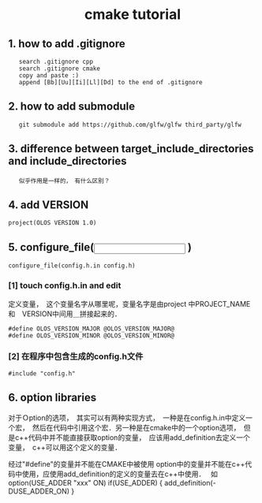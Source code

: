 # <center>cmake tutorial

## 1. how to add .gitignore


```
   search .gitignore cpp 
   search .gitignore cmake 
   copy and paste :)
   append [Bb][Uu][Ii][Ll][Dd] to the end of .gitignore
```

## 2. how to add submodule

```
   git submodule add https://github.com/glfw/glfw third_party/glfw
```

## 3. difference between target_include_directories and include_directories

```
   似乎作用是一样的，　有什么区别？　
```

## 4. add VERSION 

```
project(OLOS VERSION 1.0)
```

## 5. configure_file(<input> <output>)

```
configure_file(config.h.in config.h)
```

### [1] touch config.h.in and edit  

定义变量，　这个变量名字从哪里呢，变量名字是由project 中PROJECT_NAME 和　VERSION中间用＿拼接起来的．

```
#define OLOS_VERSION_MAJOR @OLOS_VERSION_MAJOR@
#define OLOS_VERSION_MINOR @OLOS_VERSION_MINOR@
```

### [2] 在程序中包含生成的config.h文件

```
#include "config.h"
```

## 6. option libraries 

对于Ｏption的选项，　其实可以有两种实现方式，　一种是在config.h.in中定义一个宏，　然后在代码中引用这个宏．另一种是在cmake中的一个option选项，　但是c++代码中并不能直接获取option的变量，　应该用add_definition去定义一个变量，　c++可以用这个定义的变量．　

经过"#define"的变量并不能在CMAKE中被使用
option中的变量并不能在c++代码中使用，应使用add_definition的定义的变量去在c++中使用．　
如 option(USE_ADDER "xxx" ON)
if(USE_ADDER) {
    add_definition(-DUSE_ADDER_ON)
}